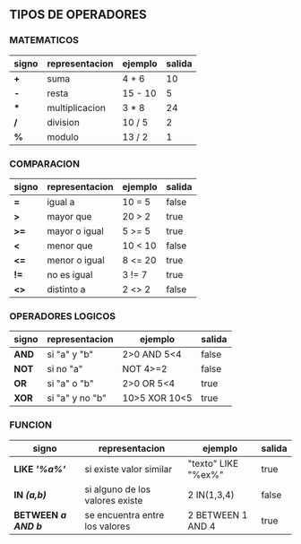 ## TIPOS DE OPERADORES

### MATEMATICOS
| signo | representacion| ejemplo | salida |
|-------|---------------|---------|--------|
 __+__	|suma           | 4 + 6   | 10
 __-__	|resta          | 15 - 10 | 5
 __*__	|multiplicacion |  3 * 8  | 24
 __/__	|division       |  10 / 5 | 2
 __%__	|modulo         |  13 / 2 | 1

### COMPARACION
| signo   |representacion|ejemplo | salida |
|---------|--------------|--------|--------|
  __=__	  |igual a       | 10 = 5 | false
  __>__	  |mayor que     | 20 > 2 | true
  __>=__	|mayor o igual | 5 >= 5 | true
  __<__	  |menor que     | 10 < 10| false
  __<=__	|menor o igual | 8 <= 20| true
  __!=__	|no es igual   | 3 != 7 | true
  __<>__	|distinto a    | 2 <> 2 | false

### OPERADORES LOGICOS
| signo | representacion | ejemplo        | salida |
|-------|----------------|----------------|--------|
__AND__	| si "a" y "b"   | 2>0 AND 5<4    | false
__NOT__	| si no "a" 	   | NOT 4>=2       | false
__OR__ 	| si "a" o "b"   | 2>0 OR 5<4     | true
__XOR__	| si "a" y no "b"| 10>5 XOR 10<5  | true

### FUNCION
| signo | representacion|ejemplo | salida |
|-------|---------------|--------|--------|
__LIKE _'%a%'___	|  si existe valor similar  | "texto" LIKE "%ex%" | true
__IN _(a,b)___		| 	si alguno de los valores existe | 2 IN(1,3,4) | false
__BETWEEN _a AND b___ | se encuentra entre los valores | 2 BETWEEN 1 AND 4 | true
